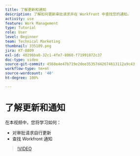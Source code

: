```yaml
---
title: 了解更新和通知
description: 了解如何更新审批请求并在 Workfront 中查找您的通知。
activity: use
feature: Work Management
type: Tutorial
role: User
level: Beginner
team: Technical Marketing
thumbnail: 335109.png
jira: KT-8809
exl-id: 40296ba0-32c1-4fe7-8060-f71991872c37
doc-type: video
source-git-commit: 4568e4e47b719e2dee35357d42674613112a9c43
workflow-type: tm+mt
source-wordcount: '40'
ht-degree: 100%

---
```


# 了解更新和通知

在本视频中，您将学习如何：

* 对审批请求自行更新
* 查找 Workfront 通知

>[!VIDEO](https://video.tv.adobe.com/v/335109/?quality=12&learn=on&enablevpops)

<!--
learn more URLS
Tag others on updates
Update work
-->
